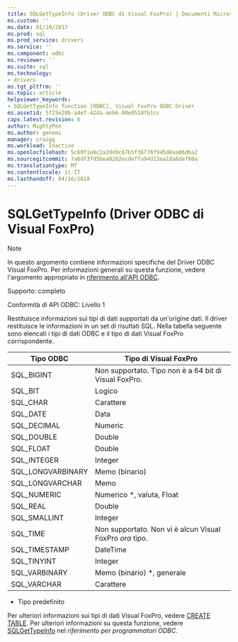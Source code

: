 ```yaml
---
title: SQLGetTypeInfo (Driver ODBC di Visual FoxPro) | Documenti Microsoft
ms.custom: ''
ms.date: 01/19/2017
ms.prod: sql
ms.prod_service: drivers
ms.service: ''
ms.component: odbc
ms.reviewer: ''
ms.suite: sql
ms.technology:
- drivers
ms.tgt_pltfrm: ''
ms.topic: article
helpviewer_keywords:
- SQLGetTypeInfo function [ODBC], Visual FoxPro ODBC Driver
ms.assetid: 5f25e20b-a4ef-42da-aeb6-00e0510fb1cc
caps.latest.revision: 6
author: MightyPen
ms.author: genemi
manager: craigg
ms.workload: Inactive
ms.openlocfilehash: 5c69f1e0c2a2dd9c67b5f36776f945d8aa06d6a2
ms.sourcegitcommit: 7a6df3fd5bea9282ecdeffa94d13ea1da6def80a
ms.translationtype: MT
ms.contentlocale: it-IT
ms.lasthandoff: 04/16/2018
---
```

# <a name="sqlgettypeinfo-visual-foxpro-odbc-driver"></a>SQLGetTypeInfo (Driver ODBC di Visual FoxPro)
> [!NOTE]  
>  In questo argomento contiene informazioni specifiche del Driver ODBC Visual FoxPro. Per informazioni generali su questa funzione, vedere l'argomento appropriato in [riferimento all'API ODBC](../../odbc/reference/syntax/odbc-api-reference.md).  
  
 Supporto: completo  
  
 Conformità di API ODBC: Livello 1  
  
 Restituisce informazioni sui tipi di dati supportati da un'origine dati. Il driver restituisce le informazioni in un set di risultati SQL. Nella tabella seguente sono elencati i tipi di dati ODBC e il tipo di dati Visual FoxPro corrispondente.  
  
|Tipo ODBC|Tipo di Visual FoxPro|  
|---------------|------------------------|  
|SQL_BIGINT|Non supportato. Tipo non è a 64 bit di Visual FoxPro.|  
|SQL_BIT|Logico|  
|SQL_CHAR|Carattere|  
|SQL_DATE|Data|  
|SQL_DECIMAL|Numeric|  
|SQL_DOUBLE|Double|  
|SQL_FLOAT|Double|  
|SQL_INTEGER|Integer|  
|SQL_LONGVARBINARY|Memo (binario)|  
|SQL_LONGVARCHAR|Memo|  
|SQL_NUMERIC|Numerico *, valuta, Float|  
|SQL_REAL|Double|  
|SQL_SMALLINT|Integer|  
|SQL_TIME|Non supportato. Non vi è alcun Visual FoxPro *ora* tipo.|  
|SQL_TIMESTAMP|DateTime|  
|SQL_TINYINT|Integer|  
|SQL_VARBINARY|Memo (binario) *, generale|  
|SQL_VARCHAR|Carattere|  
  
 * Tipo predefinito  
  
 Per ulteriori informazioni sui tipi di dati Visual FoxPro, vedere [CREATE TABLE](../../odbc/microsoft/create-table-sql-command.md). Per ulteriori informazioni su questa funzione, vedere [SQLGetTypeInfo](../../odbc/reference/syntax/sqlgettypeinfo-function.md) nel *riferimento per programmatori ODBC*.
